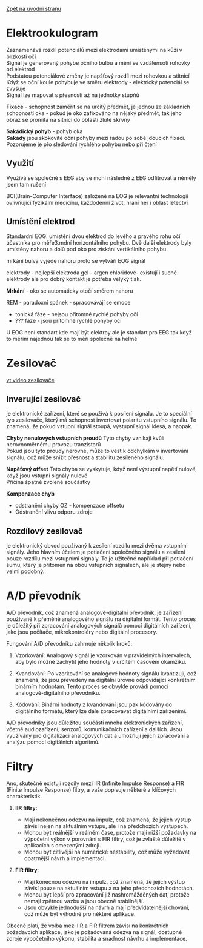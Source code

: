 [Zpět na uvodni stranu](../README.md) 

# Elektrookulogram
Zaznamenává rozdíl potenciálů mezi elektrodami umístěnými na kůži v blízkosti očí  
Signál je generovaný pohybe očního bulbu a mění se vzdálensotí rohovky od elektrod  
Podstatou potenciálové změny je napšťový rozdíl mezi rohovkou a stítnicí  
Když se oční koule pohybuje ve směru elektrody - elektrický potenciál se zvyšuje  
Signál lze mapovat s přesností až na jednotky stupňů

**Fixace** - schopnost zaměřit se na určitý předmět, je jednou ze základních schopností oka - pokud je oko zafixováno na nějaký předmět, tak jeho obraz se promítá na sítnici do oblasti žluté skrvny

**Sakádický pohyb** - pohyb oka   
**Sakády** jsou skokovité oční pohyby mezi řadou po sobě jdoucích fixací. Pozorujeme je přo sledování rychlého pohybu nebo při čtení 

## Využití 
Využívá se společně s EEG aby se mohl následně z EEG odfitrovat a něměly jsem tam rušení

BCI(Brain-Computer Interface) založené na EOG je relevantní technologií ovlivňující
fyzikální medicínu, každodenní život, hraní her i oblast letectví

## Umístění elektrod
Standardní EOG: umístění dvou elektrod do levého a pravého
rohu očí účastníka pro měře3.mdní horizontálního pohybu. Dvě další
elektrody byly umístěny nahoru a dolů pod oko pro získání
vertikálního pohybu.


mrkání bulva vyjede nahoru proto se vytváří EOG signál

elektrody - nejlepší elektroda gel - argen chloridové- existují i suché elektrody ale pro dobrý kontakt je potřeba velyký tlak.

**Mrkání** - oko se automaticky otočí směrem nahoru

REM - paradoxní spánek - spracovávájí se emoce 
- tonická fáze - nejsou přítomné rychlé pohyby očí
- ??? fáze - jsou přítomné rychlé pohyby očí

U EOG není standart kde mají být elektroy ale je standart pro EEG tak když to měřím najednou tak se to měří společně na helmě

# Zesilovač
[yt video zesilovače](https://youtu.be/a4gKjlfJsQg?si=8Ql5k-D9IWIl88Y8)
## Inverující zesilovač
 je elektronické zařízení, které se používá k posílení signálu. Je to speciální typ zesilovače, který má schopnost invertovat polaritu vstupního signálu. To znamená, že pokud vstupní signál stoupá, výstupní signál klesá, a naopak.

 **Chyby nenulových vstupních proudů**
 Tyto chyby vznikají kvůli nerovnoměrnému provozu tranzistorů  
 Pokud jsou tyto proudy nerovné, může to vést k odchylkám v invertování signálu, což může snížit přesnost a stabilitu zesíleného signálu.

**Napěťový offset** 
Tato chyba se vyskytuje, když není výstupní napětí nulové, když jsou vstupní signály nulové  
Příčina špatně zvolené součástky

**Kompenzace chyb**
- odstranění chyby OZ - kompenzace offsetu
- Odstranění vlivu odporu zdroje

## Rozdílový zesilovač 
je elektronický obvod používaný k zesílení rozdílu mezi dvěma vstupními signály. Jeho hlavním účelem je potlačení společného signálu a zesílení pouze rozdílu mezi vstupními signály. To je užitečné například při potlačení šumu, který je přítomen na obou vstupních signálech, ale je stejný nebo velmi podobný.


# A/D převodník
A/D převodník, což znamená analogově-digitální převodník, je zařízení používané k přeměně analogového signálu na digitální formát. Tento proces je důležitý při zpracování analogových signálů pomocí digitálních zařízení, jako jsou počítače, mikrokontroléry nebo digitální procesory.

Fungování A/D převodníku zahrnuje několik kroků:

1. Vzorkování: Analogový signál je vzorkován v pravidelných intervalech, aby bylo možné zachytit jeho hodnoty v určitém časovém okamžiku.

2. Kvandování: Po vzorkování se analogové hodnoty signálu kvantizují, což znamená, že jsou převedeny na digitální úrovně odpovídající konkrétním binárním hodnotám. Tento proces se obvykle provádí pomocí analogově-digitálního převodníku.

3. Kódování: Binární hodnoty z kvandování jsou pak kódovány do digitálního formátu, který lze dále zpracovávat digitálními zařízeními.

A/D převodníky jsou důležitou součástí mnoha elektronických zařízení, včetně audiozařízení, senzorů, komunikačních zařízení a dalších. Jsou využívány pro digitalizaci analogových dat a umožňují jejich zpracování a analýzu pomocí digitálních algoritmů.

# Filtry
Ano, skutečně existují rozdíly mezi IIR (Infinite Impulse Response) a FIR (Finite Impulse Response) filtry, a vaše popisuje některé z klíčových charakteristik.

1. **IIR filtry**:
   - Mají nekonečnou odezvu na impulz, což znamená, že jejich výstup závisí nejen na aktuálním vstupu, ale i na předchozích výstupech.
   - Mohou být reálnější v reálném čase, protože mají nižší požadavky na výpočetní výkon v porovnání s FIR filtry, což je zvláště důležité v aplikacích s omezenými zdroji.
   - Mohou být citlivější na numerické nestability, což může vyžadovat opatrnější návrh a implementaci.

2. **FIR filtry**:
   - Mají konečnou odezvu na impulz, což znamená, že jejich výstup závisí pouze na aktuálním vstupu a na jeho předchozích hodnotách.
   - Mohou být lepší pro zpracování již nashromážděných dat, protože nemají zpětnou vazbu a jsou obecně stabilnější.
   - Jsou obvykle jednodušší na návrh a mají předvídatelnější chování, což může být výhodné pro některé aplikace.

Obecně platí, že volba mezi IIR a FIR filtrem závisí na konkrétních požadavcích aplikace, jako je požadovaná odezva na signál, dostupné zdroje výpočetního výkonu, stabilita a snadnost návrhu a implementace.